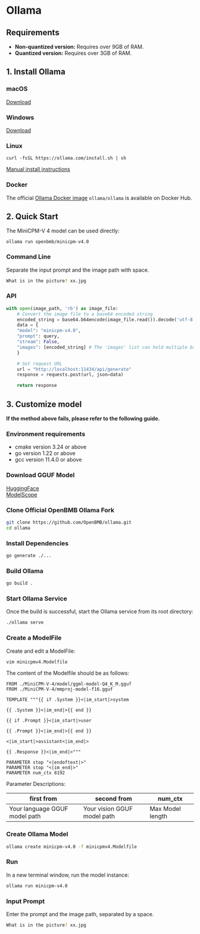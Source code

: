 # Ollama

## Requirements
- **Non-quantized version:** Requires over 9GB of RAM.
- **Quantized version:** Requires over 3GB of RAM.

## 1. Install Ollama

### macOS

[Download](https://ollama.com/download/Ollama.dmg)

### Windows

[Download](https://ollama.com/download/OllamaSetup.exe)

### Linux

```shell
curl -fsSL https://ollama.com/install.sh | sh
```

[Manual install instructions](https://github.com/ollama/ollama/blob/main/docs/linux.md)

### Docker

The official [Ollama Docker image](https://hub.docker.com/r/ollama/ollama) `ollama/ollama` is available on Docker Hub.

## 2. Quick Start

The MiniCPM-V 4 model can be used directly:

```shell
ollama run openbmb/minicpm-v4.0
```

### Command Line
Separate the input prompt and the image path with space.
```bash
What is in the picture? xx.jpg
```
### API
```python
with open(image_path, 'rb') as image_file:
    # Convert the image file to a base64 encoded string
    encoded_string = base64.b64encode(image_file.read()).decode('utf-8')
    data = {
    "model": "minicpm-v4.0",
    "prompt": query,
    "stream": False,
    "images": [encoded_string] # The 'images' list can hold multiple base64-encoded images.
    }

    # Set request URL
    url = "http://localhost:11434/api/generate"
    response = requests.post(url, json=data)

    return response
```

## 3. Customize model

**If the method above fails, please refer to the following guide.**

### Environment requirements

- cmake version 3.24 or above
- go version 1.22 or above
- gcc version 11.4.0 or above

### Download GGUF Model

[HuggingFace](https://huggingface.co/openbmb/openbmb/MiniCPM-V-4-gguf)  
[ModelScope](https://modelscope.cn/models/OpenBMB/OpenBMB/MiniCPM-V-4-gguf)

### Clone Official OpenBMB Ollama Fork

```sh
git clone https://github.com/OpenBMB/ollama.git
cd ollama
```

### Install Dependencies

```sh
go generate ./...
```

### Build Ollama

```sh
go build .
```

### Start Ollama Service

Once the build is successful, start the Ollama service from its root directory:

```sh
./ollama serve
```

### Create a ModelFile

Create and edit a ModelFile:

```sh
vim minicpmv4.Modelfile
```

The content of the Modelfile should be as follows:

```
FROM ./MiniCPM-V-4/model/ggml-model-Q4_K_M.gguf
FROM ./MiniCPM-V-4/mmproj-model-f16.gguf

TEMPLATE """{{ if .System }}<|im_start|>system

{{ .System }}<|im_end|>{{ end }}

{{ if .Prompt }}<|im_start|>user

{{ .Prompt }}<|im_end|>{{ end }}

<|im_start|>assistant<|im_end|>

{{ .Response }}<|im_end|>"""

PARAMETER stop "<|endoftext|>"
PARAMETER stop "<|im_end|>"
PARAMETER num_ctx 8192
```
Parameter Descriptions:

| first from | second from | num_ctx |
|-----|-----|-----|
| Your language GGUF model path | Your vision GGUF model path | Max Model length |

### Create Ollama Model
```bash
ollama create minicpm-v4.0 -f minicpmv4.Modelfile
```

### Run
In a new terminal window, run the model instance:
```bash
ollama run minicpm-v4.0
```

### Input Prompt
Enter the prompt and the image path, separated by a space.
```bash
What is in the picture? xx.jpg
```
